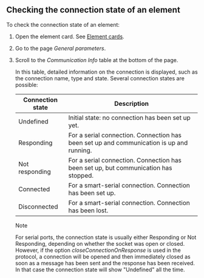 ## Checking the connection state of an element

To check the connection state of an element:

1. Open the element card. See [Element cards](Element_cards.md).

2. Go to the page *General parameters*.

3. Scroll to the *Communication Info* table at the bottom of the page.

    In this table, detailed information on the connection is displayed, such as the connection name, type and state.     Several connection states are possible:

    | Connection state | Description                                                                              |
    |--------------------|------------------------------------------------------------------------------------------|
    | Undefined          | Initial state: no connection has been set up yet.                                        |
    | Responding         | For a serial connection. Connection has been set up and communication is up and running. |
    | Not responding     | For a serial connection. Connection has been set up, but communication has stopped.      |
    | Connected          | For a smart-serial connection. Connection has been set up.                               |
    | Disconnected       | For a smart-serial connection. Connection has been lost.                                 |

    > [!NOTE]
    > For serial ports, the connection state is usually either Responding or Not Responding, depending on whether the socket was open or closed. However, if the option *closeConnectionOnResponse* is used in the protocol, a connection will be opened and then immediately closed as soon as a message has been sent and the response has been received. In that case the connection state will show "Undefined" all the time.
    >
